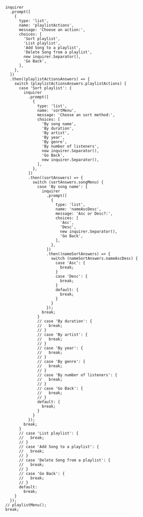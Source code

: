           inquirer
            .prompt([
              {
                type: 'list',
                name: 'playlistActions',
                message: 'Choose an action:',
                choices: [
                  'Sort playlist',
                  'List playlist',
                  'Add Song to a playlist',
                  'Delete Song from a playlist',
                  new inquirer.Separator(),
                  'Go Back',
                ],
              },
            ])
            .then((playlistActionsAnswers) => {
              switch (playlistActionsAnswers.playlistActions) {
                case 'Sort playlist': {
                  inquirer
                    .prompt([
                      {
                        type: 'list',
                        name: 'sortMenu',
                        message: 'Choose an sort method:',
                        choices: [
                          'By song name',
                          'By duration',
                          'By artist',
                          'By year',
                          'By genre',
                          'By number of listeners',
                          new inquirer.Separator(),
                          'Go Back',
                          new inquirer.Separator(),
                        ],
                      },
                    ])
                    .then((sortAnswers) => {
                      switch (sortAnswers.songMenu) {
                        case 'By song name': {
                          inquirer
                            .prompt([
                              {
                                type: 'list',
                                name: 'nameAscDesc',
                                message: 'Asc or Desc?:',
                                choices: [
                                  'Asc',
                                  'Desc',
                                  new inquirer.Separator(),
                                  'Go Back',
                                ],
                              },
                            ])
                            .then((nameSortAnswers) => {
                              switch (nameSortAnswers.nameAscDesc) {
                                case 'Asc': {
                                  break;
                                }
                                case 'Desc': {
                                  break;
                                }
                                default: {
                                  break;
                                }
                              }
                            });
                          break;
                        }
                        // case 'By duration': {
                        //   break;
                        // }
                        // case 'By artist': {
                        //   break;
                        // }
                        // case 'By year': {
                        //   break;
                        // }
                        // case 'By genre': {
                        //   break;
                        // }
                        // case 'By number of listeners': {
                        //   break;
                        // }
                        // case 'Go Back': {
                        //   break;
                        // }
                        default: {
                          break;
                        }
                      }
                    });
                  break;
                }
                // case 'List playlist': {
                //   break;
                // }
                // case 'Add Song to a playlist': {
                //   break;
                // }
                // case 'Delete Song from a playlist': {
                //   break;
                // }
                // case 'Go Back': {
                //   break;
                // }
                default:
                  break;
              }
            });
          // playlistMenu();
          break;